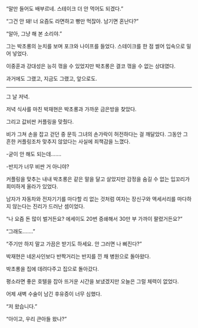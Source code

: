 “말만 들어도 배부르네. 스테이크 더 안 먹어도 되겠다.”

“그건 안 돼! 너 요즘도 라면하고 빵만 먹잖아. 남기면 혼난다?”

“알아, 그냥 해 본 소리야.”

그는 박초롱의 눈치를 보며 포크와 나이프를 들었다. 스테이크를 한 점 썰어 입속으로 밀어 넣었다.

이중훈과 강대성은 능히 꺾을 수 있었지만 박초롱은 결코 꺾을 수 없는 상대였다.

과거에도 그랬고, 지금도 그랬고, 앞으로도.

* * *

그 날 저녁.

저녁 식사를 마친 박재현은 박초롱과 가까운 금은방을 찾았다.

그리고 값비싼 커플링을 맞췄다.

비가 그쳐 손을 잡고 걷던 중 문득 그녀의 손가락이 허전하다는 걸 깨달았다. 그동안 그 흔한 커플링조차 맞추지 않았다는 사실에 죄책감을 느꼈다.

-굳이 안 해도 되는데…….

-반지가 너무 비싼 거 아니야?

커플링을 맞추는 내내 박초롱은 같은 말을 달고 살았지만 감정을 숨길 수 없는 입꼬리가 희미하게 올라가 있었다.

남자가 자동차와 전자기기를 마다할 리 없는 것처럼 여자는 장신구와 액세서리를 마다하지 않는다는 진리가 드러난 셈이었다.

“나 요즘 돈 많이 벌거든요? 에세이도 20번 증쇄해서 30만 부 가까이 팔렸거든요?”

“그래도…….”

“주기만 하지 말고 가끔은 받기도 하세요. 안 그러면 나 삐진다?”

박재현은 네온사인보다 반짝거리는 반지를 낀 채 병원으로 돌아왔다.

박초롱을 집에 데려다주고 집으로 돌아갔다.

평소라면 좋은 호텔을 잡아 뜨거운 시간을 보냈겠지만 오늘은 그럴 체력이 없었다.

어제 새벽 수술이 남긴 후유증이 너무 심했다.

“저 왔습니다.”

“아이고, 우리 큰아들 왔나?”